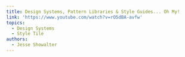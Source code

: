 ```yaml
---
title: Design Systems, Pattern Libraries & Style Guides... Oh My!
link: 'https://www.youtube.com/watch?v=rO5dBA-avfw'
topics:
  - Design Systems
  - Style Tile
authors:
  - Jesse Showalter
---
```

​
